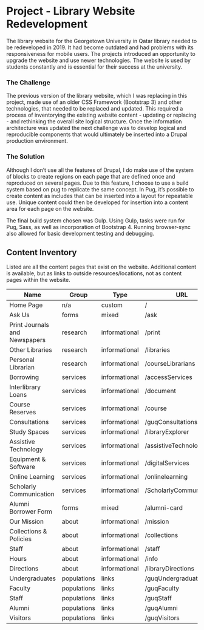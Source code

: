 # Project - Library Website Redevelopment

The library website for the Georgetown University in Qatar library needed to be redeveloped in 2019. It had become outdated and had problems with its responsiveness for mobile users. The projects introduced an opportunity to upgrade the website and use newer technologies. The website is used by students constantly and is essential for their success at the university.

### The Challenge

The previous version of the library website, which I was replacing in this project, made use of an older CSS Framework (Bootstrap 3) and other technologies, that needed to be replaced and updated. This required a process of inventorying the existing website content - updating or replacing - and rethinking the overall site logical structure. Once the information architecture was updated the next challenge was to develop logical and reproducible components that would ultimately be inserted into a Drupal production environment.

### The Solution

Although I don’t use all the features of Drupal, I do make use of the system of blocks to create regions on each page that are defined once and reproduced on several pages. Due to this feature, I choose to use a build system based on pug to replicate the same concept. In Pug, it’s possible to create content as includes that can be inserted into a layout for repeatable use. Unique content could then be developed for insertion into a content area for each page on the website.

The final build system chosen was Gulp. Using Gulp, tasks were run for Pug, Sass, as well as incorporation of Bootstrap 4. Running browser-sync also allowed for basic development testing and debugging.

## Content Inventory

Listed are all the content pages that exist on the website. Additional content is available, but as links to outside resources/locations, not as content pages within the website.

|   Name   |   Group   |   Type   |   URL   |
|----------|-----------|----------|---------|
|Home Page | n/a       | custom   | /       |
|Ask Us|forms|mixed|/ask|
|Print Journals and Newspapers|research|informational|/print|
|Other Libraries|research|informational|/libraries|
|Personal Librarian|research|informational|/courseLibrarians|
|Borrowing|services|informational|/accessServices|
|Interlibrary Loans|services|informational|/document|
|Course Reserves|services|informational|/course|
|Consultations|services|informational|/guqConsultations|
|Study Spaces|services|informational|/libraryExplorer|
|Assistive Technology|services|informational|/assistiveTechnology|
|Equipment & Software|services|informational|/digitalServices|
|Online Learning|services|informational|/onlinelearning|
|Scholarly Communication|services|informational|/ScholarlyCommunication|
|Alumni Borrower Form|forms|mixed|/alumni-card|
|Our Mission|about|informational|/mission|
|Collections & Policies|about|informational|/collections|
|Staff|about|informational|/staff|
|Hours|about|informational|/info|
|Directions|about|informational|/libraryDirections|
|Undergraduates|populations|links|/guqUndergraduates|
|Faculty|populations|links|/guqFaculty|
|Staff|populations|links|/guqStaff|
|Alumni|populations|links|/guqAlumni|
|Visitors|populations|links|/guqVisitors|
